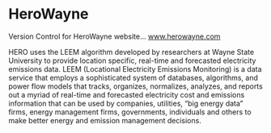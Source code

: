 # HeroWayne
Version Control for HeroWayne website...      www.herowayne.com

HERO uses the LEEM algorithm developed by researchers at Wayne State University to provide location specific, real-time and forecasted electricity emissions data. LEEM (Locational Electricity Emissions Monitoring) is a data service that employs a sophisticated system of databases, algorithms, and power flow models that tracks, organizes, normalizes, analyzes, and reports out a myriad of real-time and forecasted electricity cost and emissions information that can be used by companies, utilities, “big energy data” firms, energy management firms, governments, individuals and others to make better energy and emission management decisions.


